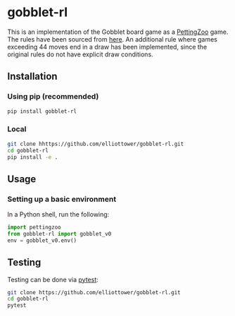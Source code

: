 # gobblet-rl

This is an implementation of the Gobblet board game as a [PettingZoo](https://github.com/PettingZoo-Team/PettingZoo) game.
The rules have been sourced from [here](https://themindcafe.com.sg/wp-content/uploads/2018/07/Gobblet-Gobblers.pdf).
An additional rule where games exceeding 44 moves end in a draw has been implemented, since the
original rules do not have explicit draw conditions.

## Installation

### Using pip (recommended)

```bash
pip install gobblet-rl
```

### Local

```bash
git clone hhttps://github.com/elliottower/gobblet-rl.git
cd gobblet-rl
pip install -e .
```

## Usage

### Setting up a basic environment

In a Python shell, run the following:

```python
import pettingzoo
from gobblet-rl import gobblet_v0
env = gobblet_v0.env()
```

## Testing

Testing can be done via [pytest](http://doc.pytest.org/):

```bash
git clone https://github.com/elliottower/gobblet-rl.git
cd gobblet-rl
pytest
```
